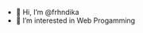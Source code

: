 - 👋 Hi, I’m @frhndika
- 👀 I’m interested in Web Progamming

<!---
frhndika/pem is a ✨ special ✨ repository because its `README.md` (this file) appears on your GitHub profile.
You can click the Preview link to take a look at your changes.
--->

